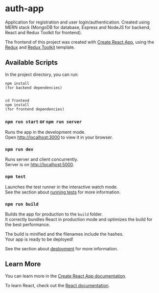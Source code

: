# auth-app

Application for registration and user login/authentication.
Created using MERN stack (MongoDB for database, Express and NodeJS for backend, React and Redux Toolkit for frontend).

The frontend of this project was created with [Create React App](https://github.com/facebook/create-react-app), using the [Redux](https://redux.js.org/) and [Redux Toolkit](https://redux-toolkit.js.org/) template.

## Available Scripts

In the project directory, you can run:

```
npm install
(for backend dependencies)


cd frontend
npm install
(for frontend dependencies)
```

### `npm run start` or `npm run server`

Runs the app in the development mode.\
Open [http://localhost:3000](http://localhost:3000) to view it in your browser.

### `npm run dev`

Runs server and client concurrently.\
Server is on [http://localhost:5000](http://localhost:5000).

### `npm test`

Launches the test runner in the interactive watch mode.\
See the section about [running tests](https://facebook.github.io/create-react-app/docs/running-tests) for more information.

### `npm run build`

Builds the app for production to the `build` folder.\
It correctly bundles React in production mode and optimizes the build for the best performance.

The build is minified and the filenames include the hashes.\
Your app is ready to be deployed!

See the section about [deployment](https://facebook.github.io/create-react-app/docs/deployment) for more information.

## Learn More

You can learn more in the [Create React App documentation](https://facebook.github.io/create-react-app/docs/getting-started).

To learn React, check out the [React documentation](https://reactjs.org/).
